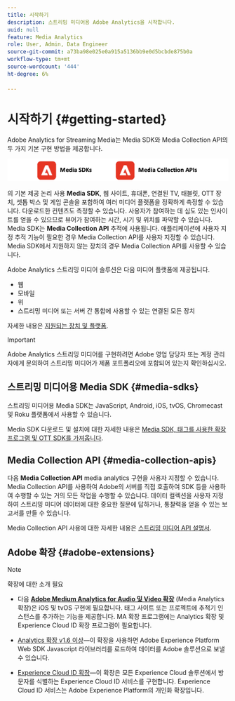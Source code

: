 ```yaml
---
title: 시작하기
description: 스트리밍 미디어용 Adobe Analytics을 시작합니다.
uuid: null
feature: Media Analytics
role: User, Admin, Data Engineer
source-git-commit: a73ba98e025e0a915a5136bb9e0d5bcbde875b0a
workflow-type: tm+mt
source-wordcount: '444'
ht-degree: 6%

---
```



# 시작하기 {#getting-started}

Adobe Analytics for Streaming Media는 Media SDK와 Media Collection API의 두 가지 기본 구현 방법을 제공합니다.

![메서드](assets/getting-started2.png)

의 기본 제공 논리 사용 **Media SDK**, 웹 사이트, 휴대폰, 연결된 TV, 태블릿, OTT 장치, 셋톱 박스 및 게임 콘솔을 포함하여 여러 미디어 플랫폼을 정확하게 측정할 수 있습니다. 다운로드한 컨텐츠도 측정할 수 있습니다. 사용자가 참여하는 데 심도 있는 인사이트를 얻을 수 있으므로 뷰어가 참여하는 시간, 시기 및 위치를 파악할 수 있습니다. Media SDK는 **Media Collection API** 추적에 사용됩니다. 애플리케이션에 사용자 지정 추적 기능이 필요한 경우 Media Collection API를 사용자 지정할 수 있습니다. Media SDK에서 지원하지 않는 장치의 경우 Media Collection API를 사용할 수 있습니다.

Adobe Analytics 스트리밍 미디어 솔루션은 다음 미디어 플랫폼에 제공됩니다.

* 웹
* 모바일
* 위
* 스트리밍 미디어 또는 서버 간 통합에 사용할 수 있는 연결된 모든 장치

자세한 내용은 [지원되는 장치 및 플랫폼](#_Supported_devices_and).

>[!IMPORTANT]
>
>Adobe Analytics 스트리밍 미디어를 구현하려면 Adobe 영업 담당자 또는 계정 관리자에게 문의하여 스트리밍 미디어가 제품 포트폴리오에 포함되어 있는지 확인하십시오.

## 스트리밍 미디어용 Media SDK {#media-sdks}

스트리밍 미디어용 Media SDK는 JavaScript, Android, iOS, tvOS, Chromecast 및 Roku 플랫폼에서 사용할 수 있습니다.

Media SDK 다운로드 및 설치에 대한 자세한 내용은 [Media SDK, 태그를 사용한 확장 프로그램 및 OTT SDK를 가져옵니다](/help/getting-started/download-sdks.md).


## Media Collection API {#media-collection-apis}

다음 **Media Collection API** media analytics 구현을 사용자 지정할 수 있습니다. Media Collection API를 사용하여 Adobe의 서버를 직접 호출하여 SDK 등을 사용하여 수행할 수 있는 거의 모든 작업을 수행할 수 있습니다. 데이터 컬렉션을 사용자 지정하여 스트리밍 미디어 데이터에 대한 중요한 질문에 답하거나, 통찰력을 얻을 수 있는 보고서를 만들 수 있습니다.

Media Collection API 사용에 대한 자세한 내용은 [스트리밍 미디어 API 설명서](/help/implementation/media-collection-api/mc-api-overview.md).

## Adobe 확장 {#adobe-extensions}

>[!NOTE]
>
>확장에 대한 소개 필요

* 다음 [**Adobe Medium Analytics for Audio 및 Video 확장**](https://experienceleague.adobe.com/docs/experience-platform/tags/extensions/adobe/media-analytics/overview.html?lang=en) (Media Analytics 확장)은 iOS 및 tvOS 구현에 필요합니다. 태그 사이트 또는 프로젝트에 추적기 인스턴스를 추가하는 기능을 제공합니다. MA 확장 프로그램에는 Analytics 확장 및 Experience Cloud ID 확장 프로그램이 필요합니다.

* [Analytics 확장 v1.6 이상](https://experienceleague.adobe.com/docs/experience-platform/tags/extensions/adobe/analytics/overview.html?lang=en)—이 확장을 사용하면 Adobe Experience Platform Web SDK Javascript 라이브러리를 로드하여 데이터를 Adobe 솔루션으로 보낼 수 있습니다.

* [Experience Cloud ID 확장](https://experienceleague.adobe.com/docs/experience-platform/tags/extensions/adobe/id-service/overview.html?lang=en)—이 확장은 모든 Experience Cloud 솔루션에서 방문자를 식별하는 Experience Cloud ID 서비스를 구현합니다. Experience Cloud ID 서비스는 Adobe Experience Platform의 개인화 확장입니다.
